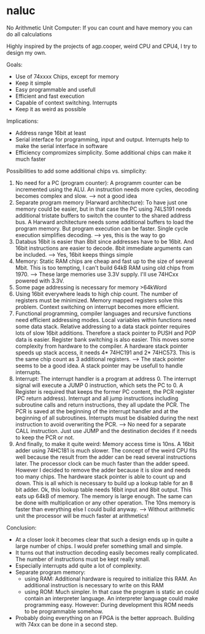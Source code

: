 # naluc
No Arithmetic Unit Computer: If you can count and have memory you can do all calculations 

Highly inspired by the projects of agp.cooper, weird CPU and CPU4, I try to design my own.

Goals:
- Use of 74xxxx Chips, except for memory
- Keep it simple
- Easy programmable and usefull
- Efficient and fast execution
- Capable of context switching. Interrupts
- Keep it as weird as possible

Implications:
- Address range 16bit at least
- Serial interface for programming, input and output. Interrupts help to make the serial interface in software
- Efficiency compromizes simplicity. Some additional chips can make it much faster

Possibilities to add some additional chips vs. simplicity:
1. No need for a PC (program counter): A programm counter can be incremented using the ALU. An instruction needs more cycles, decoding becomes complex and slow. --> not a good idea
2. Separate program memory (Harward architecture): To have just one memory could be easier, but in that case the PC using 74LS191 needs additional tristate buffers to switch the counter to the shared address bus. A Harward architecture needs some additional buffers to load the program memory. But program execution can be faster. Single cycle execution simplifies decoding. --> yes, this is the way to go
3. Databus 16bit is easier than 8bit since addresses have to be 16bit. And 16bit instructions are easier to decode. 8bit immediate arguments can be included. --> Yes, 16bit keeps things simple
4. Memory: Static RAM chips are cheap and fast up to the size of several Mbit. This is too tempting, I can't build 64kB RAM using old chips from 1970. --> These large memories use 3.3V supply. I'll use 74HCxx powered with 3.3V. 
5. Some page addressing is necessary for memory >64kWord
6. Using 16bit everywhere leads to high chip count. The number of registers must be minimized. Memory mapped registers solve this problem. Context switching on interrupt becomes more efficient.
7. Functional programming, compiler languages and recursive functions need efficient addressing modes. Local variables within functions need some data stack. Relative addressing to a data stack pointer requires lots of slow 16bit additions. Therefore a stack pointer to PUSH and POP data is easier. Register bank switching is also easier. This moves some complexity from hardware to the compiler. A hardware stack pointer speeds up stack access, it needs 4* 74HC191 and 2* 74HC573. This is the same chip count as 3 additional registers. --> The stack pointer seems to be a good idea. A stack pointer may be usefull to handle interrupts.
8. Interrupt: The interrupt handler is a program at address 0. The interrupt signal will execute a JUMP 0 instruction, which sets the PC to 0. A Register is required that keeps the former PC content, the PCR register (PC return address). Interrupt and all jump instructions including subroutine calls and return instructions, they all update the PCR. The PCR is saved at the beginning of the interrupt handler and at the beginning of all subroutines. Interrupts must be disabled during the next instruction to avoid overwriting the PCR. 
--> No need for a separate CALL instruction. Just use JUMP and the destination decides if it needs to keep the PCR or not.
9. And finally, to make it quite weird: Memory access time is 10ns. A 16bit adder using 74HC181 is much slower. The concept of the weird CPU fits well because the result from the adder can be read several instructions later. The processor clock can be much faster than the adder speed. 
However I decided to remove the adder because it is slow and needs too many chips. The hardware stack pointer is able to count up and down. This is all which is necessary to build up a lookup table for an 8 bit adder. Ok, this lookup table needs 16bit input and 8bit output. This eats up 64kB of memory. The memory is large enough. The same can be done with multiplication or any other operation. The 10ns memory is faster than everything else I could build anyway. --> Without arithmetic unit the processor will be much faster at arithmetics!  

Conclusion:
- At a closer look it becomes clear that such a design ends up in quite a large number of chips. I would prefer something small and simple.
- It turns out that instruction decoding easily becomes really complicated. The number of instructions must be kept really small.
- Especially interrupts add quite a lot of complexity. 
- Separate program memory: 
  * using RAM: Additional hardware is required to initialize this RAM. An additional instruction is necessary to write on this RAM
  * using ROM: Much simpler. In that case the program is static an could contain an interpreter language. An interpreter language could make programming easy.
    However: During development this ROM needs to be programmable somehow.
- Probably doing everything on an FPGA is the better approach. Building with 74xx can be done in a second step.	
